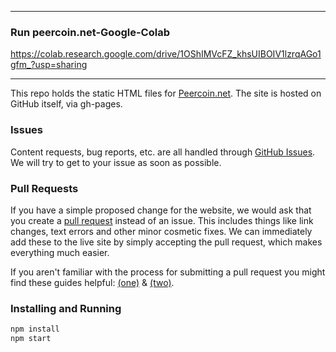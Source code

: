 -------------------------
### Run peercoin.net-Google-Colab

https://colab.research.google.com/drive/1OShIMVcFZ_khsUIBOIV1lzrqAGo1gfm_?usp=sharing

-------------------------

This repo holds the static HTML files for [Peercoin.net](https://peercoin.net).
The site is hosted on GitHub itself, via gh-pages.

### Issues
Content requests, bug reports, etc. are all handled through [GitHub Issues](https://github.com/peercoin/peercoin.net/issues). 
</br> We will try to get to your issue as soon as possible.

### Pull Requests
If you have a simple proposed change for the website, we would ask that you create a [pull request](https://github.com/peercoin/peercoin.net/pulls) instead of an issue. This includes things like link changes, text errors and other minor cosmetic fixes. 
We can immediately add these to the live site by simply accepting the pull request, which makes everything much easier.

If you aren't familiar with the process for submitting a pull request you might find these guides helpful: 
[(one)](https://help.github.com/articles/using-pull-requests) & [(two)](https://gun.io/blog/how-to-github-fork-branch-and-pull-request/).

### Installing and Running
```sh
npm install
npm start
```

